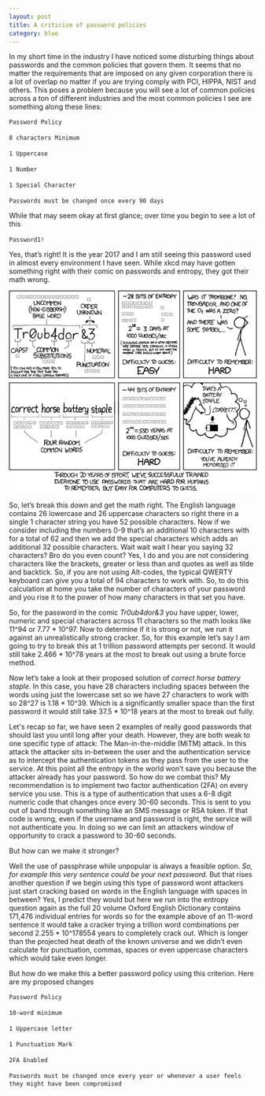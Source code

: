```yaml
---
layout: post
title: A criticism of password policies
category: blue
---
```


In my short time in the industry I have noticed some disturbing things about passwords and the common policies that govern them. It seems that no matter the requirements that are imposed on any given corporation there is a lot of overlap no matter if you are trying comply with PCI, HIPPA, NIST and others. This poses a problem because you will see a lot of common policies across a ton of different industries
and the most common policies I see are something along these lines:

```
Password Policy

8 characters Minimum

1 Uppercase

1 Number

1 Special Character

Passwords must be changed once every 90 days
```

While that may seem okay at first glance; over time you begin to see a lot of this

`Password1!`

Yes, that’s right! It is the year 2017 and I am still seeing this password used in almost every environment I have seen. While xkcd may have gotten something right with their comic on passwords and entropy, they got their math wrong.

![xkcd comic](../img/30Jan17/password_strength.png "xkcd Password Strength Comic")

So, let’s break this down and get the math right. The English language contains 26 lowercase and 26 uppercase characters so right there in a single 1 character string you have 52 possible characters. Now if we consider including the numbers 0-9 that’s an additional 10 characters with for a total of 62 and then we add the special characters which adds an additional 32 possible characters. Wait wait wait I hear you saying 32 characters? Bro do you even count? Yes, I do and you are not considering characters like the brackets, greater or less than and quotes as well as tilde and backtick. So, if you are not using Alt-codes, the typical QWERTY keyboard can give you a total of 94 characters to work with. So, to do this calculation at home you take the number of characters of your password and you rise it to the power of how many characters in that set you have.

So, for the password in the comic _Tr0ub4dor&3_ you have upper, lower, numeric and special characters across 11 characters so the math looks like 11^94 or 7.77 * 10^97. Now to determine if it is strong or not, we run it against an unrealistically strong cracker. So, for this example let’s say I am going to try to break this at 1 trillion password attempts per second. It would still take 2.466 * 10^78 years at the most to break out using a brute force method.

Now let’s take a look at their proposed solution of _correct horse battery staple_. In this case, you have 28 characters including spaces between the words using just the lowercase set so we have 27 characters to work with so 28^27 is 1.18 * 10^39. Which is a significantly smaller space than the first password it would still take 37.5 * 10^18 years at the most to break out fully.

Let's recap so far, we have seen 2 examples of really good passwords that should last you until long after your death. However, they are both weak to one specific type of attack: The Man-in-the-middle (MiTM) attack. In this attack the attacker sits in-between the user and the authentication service as to intercept the authentication tokens as they pass from the user to the service. At this point all the entropy in the world won’t save you because the attacker already has your password. So how do we combat this? My recommendation is to implement two factor authentication (2FA) on every service you use. This is a type of authentication that uses a 6-8 digit numeric code that changes once every 30-60 seconds. This is sent to you out of band through something like an SMS message or RSA token. If that code is wrong, even if the username and password is right, the service will not authenticate you. In doing so we can limit an attackers window of opportunity to crack a password to 30-60 seconds.

But how can we make it stronger?

Well the use of passphrase while unpopular is always a feasible option. _So, for example this very sentence could be your next password._ But that rises another question if we begin using this type of password wont attackers just start cracking based on words in the English language with spaces in between? Yes, I predict they would but here we run into the entropy question again as the full 20 volume Oxford English Dictionary contains 171,476 individual entries for words so for the example above of an 11-word sentence it would take a cracker trying a trillion word combinations per second 2.255 * 10^178554 years to completely crack out. Which is longer than the projected heat death of the known universe and we didn’t even calculate for punctuation, commas, spaces or even uppercase characters which would take even longer.

But how do we make this a better password policy using this criterion. Here are my proposed changes

```
Password Policy

10-word minimum

1 Uppercase letter

1 Punctuation Mark

2FA Enabled

Passwords must be changed once every year or whenever a user feels they might have been compromised
```
